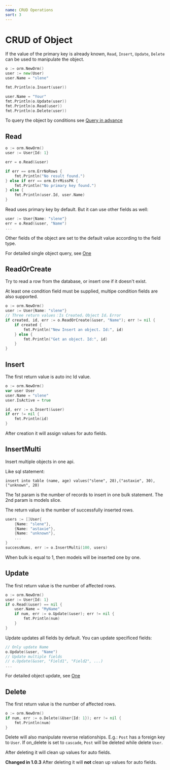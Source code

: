 ```yaml
---
name: CRUD Operations
sort: 3
---
```


# CRUD of Object

If the value of the primary key is already known, `Read`, `Insert`, `Update`, `Delete` can be used to manipulate the object.

```go
o := orm.NewOrm()
user := new(User)
user.Name = "slene"

fmt.Println(o.Insert(user))

user.Name = "Your"
fmt.Println(o.Update(user))
fmt.Println(o.Read(user))
fmt.Println(o.Delete(user))
```

To query the object by conditions see [Query in advance](query.md#all)

## Read

```go
o := orm.NewOrm()
user := User{Id: 1}

err = o.Read(&user)

if err == orm.ErrNoRows {
	fmt.Println("No result found.")
} else if err == orm.ErrMissPK {
	fmt.Println("No primary key found.")
} else {
	fmt.Println(user.Id, user.Name)
}
```

Read uses primary key by default. But it can use other fields as well:

```go
user := User{Name: "slene"}
err = o.Read(&user, "Name")
...
```
Other fields of the object are set to the default value according to the field type.

For detailed single object query, see [One](query.md#one)

## ReadOrCreate

Try to read a row from the database, or insert one if it doesn't exist.

At least one condition field must be supplied, multipe condition fields are also supported.

```go
o := orm.NewOrm()
user := User{Name: "slene"}
// Three return values：Is Created，Object Id，Error
if created, id, err := o.ReadOrCreate(&user, "Name"); err != nil {
	if created {
		fmt.Println("New Insert an object. Id:", id)
	} else {
		fmt.Println("Get an object. Id:", id)
	}
}
```

## Insert

The first return value is auto inc Id value.

```go
o := orm.NewOrm()
var user User
user.Name = "slene"
user.IsActive = true

id, err := o.Insert(&user)
if err != nil {
	fmt.Println(id)
}
```

After creation it will assign values for auto fields.

## InsertMulti

Insert multiple objects in one api.

Like sql statement:

```
insert into table (name, age) values("slene", 28),("astaxie", 30),("unknown", 20)
```

The 1st param is the number of records to insert in one bulk statement. The 2nd param is models slice.

The return value is the number of successfully inserted rows.

```go
users := []User{
	{Name: "slene"},
	{Name: "astaxie"},
	{Name: "unknown"},
	...
}
successNums, err := o.InsertMulti(100, users)
```

When bulk is equal to 1, then models will be inserted one by one.

## Update

The first return value is the number of affected rows.

```go
o := orm.NewOrm()
user := User{Id: 1}
if o.Read(&user) == nil {
	user.Name = "MyName"
	if num, err := o.Update(&user); err != nil {
		fmt.Println(num)
	}
}
```

Update updates all fields by default. You can update specificed fields:

```go
// Only update Name
o.Update(&user, "Name")
// Update multiple fields
// o.Update(&user, "Field1", "Field2", ...)
...
```

For detailed object update, see [One](query.md#one)

## Delete

The first return value is the number of affected rows.

```go
o := orm.NewOrm()
if num, err := o.Delete(&User{Id: 1}); err != nil {
	fmt.Println(num)
}
```

Delete will also manipulate reverse relationships. E.g.: `Post` has a foreign key to `User`. If on_delete is set to `cascade`, `Post` will be deleted while delete `User`.

After deleting it will clean up values for auto fields.

**Changed in 1.0.3** After deleting it will **not** clean up values for auto fields.
